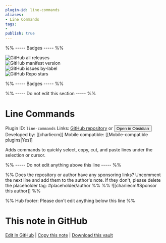 ```yaml
---
plugin-id: line-commands
aliases:
- Line Commands
tags: 
- 
publish: true
---
```


%% ----- Badges ----- %%

![GitHub all releases](https://img.shields.io/github/downloads/charliecm/obsidian-line-commands/total?color=573E7A&logo=github&style=for-the-badge)   
![GitHub manifest version](https://img.shields.io/github/manifest-json/v/charliecm/obsidian-line-commands?color=573E7A&logo=github&style=for-the-badge)   
![GitHub issues by-label](https://img.shields.io/github/issues/charliecm/obsidian-line-commands/help%20wanted?color=573E7A&logo=github&style=for-the-badge)   
![GitHub Repo stars](https://img.shields.io/github/stars/charliecm/obsidian-line-commands?color=573E7A&logo=github&style=for-the-badge)

%% ----- Badges ----- %%

%% ----- Do not edit this section ----- %%

# Line Commands

Plugin ID: `line-commands`
Links: [GitHub repository](https://github.com/charliecm/obsidian-line-commands) or [<button id=HH>Open in Obsidian</button>](obsidian://show-plugin?id=line-commands)
Developed by: [[charliecm]]
Mobile compatible: [[Mobile-compatible plugins|Yes]]

Adds commands to quickly select, copy, cut, and paste lines under the selection or cursor.

%% ----- Do not edit anything above this line ----- %% 

%% Does the repository or author have any sponsoring links? Uncomment the next line and add them to the author's note. If they don't, please delete the placeholder tag: #placeholder/author %%
%% ![[charliecm#Sponsor this author]] %%

%% Hub footer: Please don't edit anything below this line %%

# This note in GitHub

<span class="git-footer">[Edit In GitHub](https://github.dev/obsidian-community/obsidian-hub/blob/main/02%20-%20Community%20Expansions/02.05%20All%20Community%20Expansions/Plugins/line-commands.md "git-hub-edit-note") | [Copy this note](https://raw.githubusercontent.com/obsidian-community/obsidian-hub/main/02%20-%20Community%20Expansions/02.05%20All%20Community%20Expansions/Plugins/line-commands.md "git-hub-copy-note") | [Download this vault](https://github.com/obsidian-community/obsidian-hub/archive/refs/heads/main.zip "git-hub-download-vault") </span>
